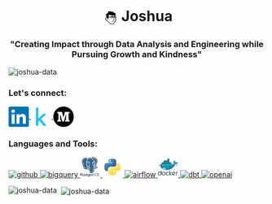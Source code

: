 <h1 align="center">
    <img align="center" src="/images/joshua.png" alt="joshuajsk" height="40" width="40" />Joshua
</h1>
<h3 align="center">
    "Creating Impact through Data Analysis and Engineering while Pursuing Growth and Kindness"
</h3>

<p align="left">
    <img 
        src="https://komarev.com/ghpvc/?username=joshua-data&label=Profile%20views&color=0e75b6&style=flat"
        alt="joshua-data" 
    />
</p>

<h3 align="left">
    Let's connect:
</h3>

<p align="left">
    <a href="https://linkedin.com/in/joshuajsk" target="blank">
        <img align="center" src="/images/linkedin_logo.png" alt="joshuajsk" height="40" width="40" />
    </a>
    <a href="https://kaggle.com/joshuajsk" target="blank">
        <img align="center" src="/images/kaggle_logo.png" alt="joshuajsk" height="40" width="40" />
    </a>
    <a href="https://joshua-data.medium.com" target="blank">
        <img align="center" src="/images/medium_logo.png" alt="@joshua-data" height="40" width="40" />
    </a>
</p>

<h3 align="left">
    Languages and Tools:
</h3>

<p align="left">

<a href="https://git-scm.com/" target="_blank" rel="noreferrer"> 
    <img src="https://upload.wikimedia.org/wikipedia/commons/thumb/c/c2/GitHub_Invertocat_Logo.svg/180px-GitHub_Invertocat_Logo.svg.png" alt="github" width="40" height="40"/> 
</a> 
<a href="https://cloud.google.com" target="_blank" rel="noreferrer"> 
    <img src="https://www.gainsight.com/wp-content/uploads/2023/02/bigquery.svg" alt="bigquery" width="40" height="40"/> 
</a> 
<a href="https://www.postgresql.org" target="_blank" rel="noreferrer"> 
    <img src="https://raw.githubusercontent.com/devicons/devicon/master/icons/postgresql/postgresql-original-wordmark.svg" alt="postgres" width="40" height="40"/> 
</a> 
<a href="https://www.python.org" target="_blank" rel="noreferrer"> 
    <img src="https://raw.githubusercontent.com/devicons/devicon/master/icons/python/python-original.svg" alt="python" width="40" height="40"/> 
</a> 
<a href="https://www.python.org" target="_blank" rel="noreferrer"> 
    <img src="https://media.licdn.com/dms/image/D5612AQFoTGCb4yx_MQ/article-cover_image-shrink_720_1280/0/1678719746960?e=2147483647&v=beta&t=d6I-E9_WKOmxumcVfWYns3UH2E0TG9-5J8m3049YzYg" alt="airflow" width="40" height="40"/> 
</a> 
<a href="https://www.docker.com/" target="_blank" rel="noreferrer">
    <img src="https://raw.githubusercontent.com/devicons/devicon/master/icons/docker/docker-original-wordmark.svg" alt="docker" width="40" height="40"/>
</a>
<a href="https://www.docker.com/" target="_blank" rel="noreferrer">
    <img src="https://upload.wikimedia.org/wikipedia/en/thumb/4/48/Data_build_tool_%28dbt%29_logo.svg/120px-Data_build_tool_%28dbt%29_logo.svg.png" alt="dbt" width="40" height="40"/>
</a>
<a href="https://www.docker.com/" target="_blank" rel="noreferrer">
    <img src="https://encrypted-tbn0.gstatic.com/images?q=tbn:ANd9GcR2d3IW4R8PR4TO7Va-lOAV6PrrYh250bqJpw&s" alt="openai" width="40" height="40"/>
</a>

</p>

<p>
    <img align="left" 
        src="https://github-readme-stats.vercel.app/api/top-langs?username=joshua-data&show_icons=true&locale=en&layout=compact" 
        alt="joshua-data" 
    />
</p>

<p>&nbsp;
    <img align="center" 
        src="https://github-readme-stats.vercel.app/api?username=joshua-data&show_icons=true&locale=en" 
        alt="joshua-data" 
    />
</p>